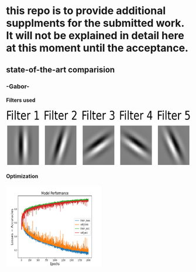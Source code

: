# this repo is to provide additional supplments for the submitted work. It will not be explained in detail here at this moment until the acceptance.

## state-of-the-art comparision
### -Gabor-
#### Filters used 

<img src="/state-of-the-art_methods/gabor-filters/gabor_filters.png" alt="Gabor Filters" width="600" height="150">

#### Optimization 

<img src="/state-of-the-art_methods/gabor-filters/comb_.png" alt="Gabor Filters" width="260" height="220">


